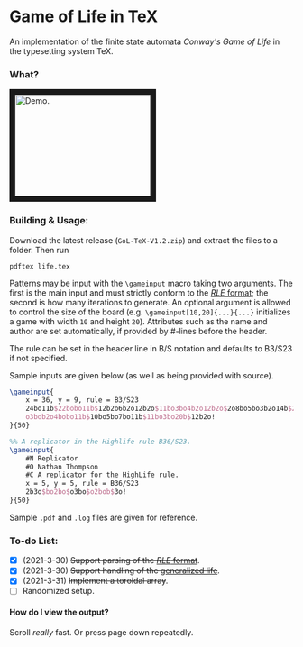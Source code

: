 # Game of Life in TeX
An implementation of the finite state automata *Conway's Game of Life* in the typesetting system TeX.

### What?
<a href="http://www.youtube.com/watch?feature=player_embedded&v=cNi5v6iWGmI" target="_blank"><img src="http://img.youtube.com/vi/cNi5v6iWGmI/0.jpg" 
alt="Demo." width="240" height="180" border="10" /></a>

### Building & Usage:
Download the latest release (`GoL-TeX-V1.2.zip`) and extract the files to a folder. Then run
```
pdftex life.tex
```
Patterns may be input with the `\gameinput` macro taking two arguments. The first is the main input and must strictly conform to the [*RLE* format](https://www.conwaylife.com/wiki/Run_Length_Encoded); the second is how many iterations to generate. An optional argument is allowed to control the size of the board (e.g. `\gameinput[10,20]{...}{...}` initializes a game with width `10` and height `20`). Attributes such as the name and author are set automatically, if provided by #-lines before the header.

The rule can be set in the header line in B/S notation and defaults to B3/S23 if not specified.

Sample inputs are given below (as well as being provided with source).
```tex
\gameinput{
    x = 36, y = 9, rule = B3/S23
    24bo11b$22bobo11b$12b2o6b2o12b2o$11bo3bo4b2o12b2o$2o8bo5bo3b2o14b$2o8b
    o3bob2o4bobo11b$10bo5bo7bo11b$11bo3bo20b$12b2o!
}{50}

%% A replicator in the Highlife rule B36/S23.
\gameinput{
    #N Replicator
    #O Nathan Thompson
    #C A replicator for the HighLife rule.
    x = 5, y = 5, rule = B36/S23
    2b3o$bo2bo$o3bo$o2bob$3o!
}{50}
```
Sample `.pdf` and `.log` files are given for reference.

### To-do List:
- [x] (2021-3-30) ~~Support parsing of the [*RLE* format](https://www.conwaylife.com/wiki/Run_Length_Encoded)~~.
- [x] (2021-3-30) ~~Support handling of the [generalized life](https://en.wikipedia.org/wiki/Life-like_cellular_automaton#Notation_for_rules)~~.
- [x] (2021-3-31) ~~Implement a toroidal array~~.
- [ ] Randomized setup.

#### How do I view the output?
Scroll *really* fast. Or press page down repeatedly.
